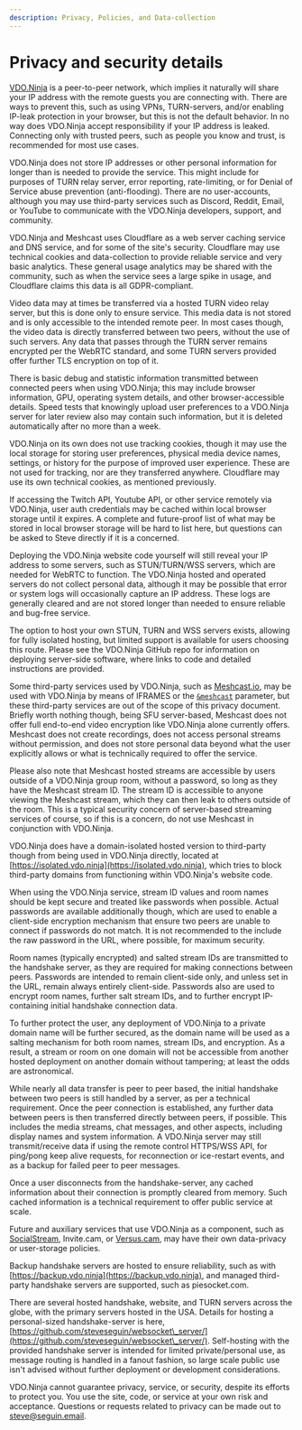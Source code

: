 ```yaml
---
description: Privacy, Policies, and Data-collection
---
```


# Privacy and security details

[VDO.Ninja](https://vdo.ninja/) is a peer-to-peer network, which implies it naturally will share your IP address with the remote guests you are connecting with. There are ways to prevent this, such as using VPNs, TURN-servers, and/or enabling IP-leak protection in your browser, but this is not the default behavior. In no way does VDO.Ninja accept responsibility if your IP address is leaked. Connecting only with trusted peers, such as people you know and trust, is recommended for most use cases.

VDO.Ninja does not store IP addresses or other personal information for longer than is needed to provide the service. This might include for purposes of TURN relay server, error reporting, rate-limiting, or for Denial of Service abuse prevention (anti-flooding). There are no user-accounts, although you may use third-party services such as Discord, Reddit, Email, or YouTube to communicate with the VDO.Ninja developers, support, and community.

VDO.Ninja and Meshcast uses Cloudflare as a web server caching service and DNS service, and for some of the site's security. Cloudflare may use technical cookies and data-collection to provide reliable service and very basic analytics. These general usage analytics may be shared with the community, such as when the service sees a large spike in usage, and Cloudflare claims this data is all GDPR-compliant.

Video data may at times be transferred via a hosted TURN video relay server, but this is done only to ensure service. This media data is not stored and is only accessible to the intended remote peer. In most cases though, the video data is directly transferred between two peers, without the use of such servers. Any data that passes through the TURN server remains encrypted per the WebRTC standard, and some TURN servers provided offer further TLS encryption on top of it.

There is basic debug and statistic information transmitted between connected peers when using VDO.Ninja; this may include browser information, GPU, operating system details, and other browser-accessible details. Speed tests that knowingly upload user preferences to a VDO.Ninja server for later review also may contain such information, but it is deleted automatically after no more than a week.

VDO.Ninja on its own does not use tracking cookies, though it may use the local storage for storing user preferences, physical media device names, settings, or history for the purpose of improved user experience. These are not used for tracking, nor are they transferred anywhere. Cloudflare may use its own technical cookies, as mentioned previously.

If accessing the Twitch API, Youtube API, or other service remotely via VDO.Ninja, user auth credentials may be cached within local browser storage until it expires. A complete and future-proof list of what may be stored in local browser storage will be hard to list here, but questions can be asked to Steve directly if it is a concerned.

Deploying the VDO.Ninja website code yourself will still reveal your IP address to some servers, such as STUN/TURN/WSS servers, which are needed for WebRTC to function. The VDO.Ninja hosted and operated servers do not collect personal data, although it may be possible that error or system logs will occasionally capture an IP address. These logs are generally cleared and are not stored longer than needed to ensure reliable and bug-free service.

The option to host your own STUN, TURN and WSS servers exists, allowing for fully isolated hosting, but limited support is available for users choosing this route. Please see the VDO.Ninja GitHub repo for information on deploying server-side software, where links to code and detailed instructions are provided.

Some third-party services used by VDO.Ninja, such as [Meshcast.io](https://meshcast.io/), may be used with VDO.Ninja by means of IFRAMES or the [`&meshcast`](../../newly-added-parameters/and-meshcast.md) parameter, but these third-party services are out of the scope of this privacy document. Briefly worth nothing though, being SFU server-based, Meshcast does not offer full end-to-end video encryption like VDO.Ninja alone currently offers. Meshcast does not create recordings, does not access personal streams without permission, and does not store personal data beyond what the user explicitly allows or what is technically required to offer the service.

Please also note that Meshcast hosted streams are accessible by users outside of a VDO.Ninja group room, without a password, so long as they have the Meshcast stream ID. The stream ID is accessible to anyone viewing the Meshcast stream, which they can then leak to others outside of the room. This is a typical security concern of server-based streaming services of course, so if this is a concern, do not use Meshcast in conjunction with VDO.Ninja.

VDO.Ninja does have a domain-isolated hosted version to third-party though from being used in VDO.Ninja directly, located at [https://isolated.vdo.ninja](https://isolated.vdo.ninja), which tries to block third-party domains from functioning within VDO.Ninja's website code.&#x20;

When using the VDO.Ninja service, stream ID values and room names should be kept secure and treated like passwords when possible. Actual passwords are available additionally though, which are used to enable a client-side encryption mechanism that ensure two peers are unable to connect if passwords do not match. It is not recommended to the include the raw password in the URL, where possible, for maximum security.

Room names (typically encrypted) and salted stream IDs are transmitted to the handshake server, as they are required for making connections between peers. Passwords are intended to remain client-side only, and unless set in the URL, remain always entirely client-side. Passwords also are used to encrypt room names, further salt stream IDs, and to further encrypt IP-containing initial handshake connection data.

To further protect the user, any deployment of VDO.Ninja to a private domain name will be further secured, as the domain name will be used as a salting mechanism for both room names, stream IDs, and encryption. As a result, a stream or room on one domain will not be accessible from another hosted deployment on another domain without tampering; at least the odds are astronomical.

While nearly all data transfer is peer to peer based, the initial handshake between two peers is still handled by a server, as per a technical requirement. Once the peer connection is established, any further data between peers is then transferred directly between peers, if possible. This includes the media streams, chat messages, and other aspects, including display names and system information. A VDO.Ninja server may still transmit/receive data if using the remote control HTTPS/WSS API, for ping/pong keep alive requests, for reconnection or ice-restart events, and as a backup for failed peer to peer messages.

Once a user disconnects from the handshake-server, any cached information about their connection is promptly cleared from memory. Such cached information is a technical requirement to offer public service at scale.

Future and auxiliary services that use VDO.Ninja as a component, such as [SocialStream](../../steves-helper-apps/social-stream.md), Invite.cam, or [Versus.cam](../../steves-helper-apps/versus.cam.md), may have their own data-privacy or user-storage policies.

Backup handshake servers are hosted to ensure reliability, such as with [https://backup.vdo.ninja](https://backup.vdo.ninja), and managed third-party handshake servers are supported, such as piesocket.com.

There are several hosted handshake, website, and TURN servers across the globe, with the primary servers hosted in the USA. Details for hosting a personal-sized handshake-server is here, [https://github.com/steveseguin/websocket\_server/](https://github.com/steveseguin/websocket\_server/). Self-hosting with the provided handshake server is intended for limited private/personal use, as message routing is handled in a fanout fashion, so large scale public use isn't advised without further deployment or development considerations.

VDO.Ninja cannot guarantee privacy, service, or security, despite its efforts to protect you. You use the site, code, or service at your own risk and acceptance. Questions or requests related to privacy can be made out to steve@seguin.email.
